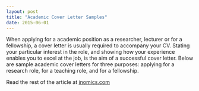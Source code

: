 ```yaml
---
layout: post
title: "Academic Cover Letter Samples"
date: 2015-06-01
---
```

When applying for a academic position as a researcher, lecturer or for a fellowship, a cover letter is usually required to accompany your CV. Stating your particular interest in the role, and showing how your experience enables you to excel at the job, is the aim of a successful cover letter. Below are sample academic cover letters for three purposes: applying for a research role, for a teaching role, and for a fellowship.

Read the rest of the article at [inomics.com](https://inomics.com/academic-cover-letter-samples)
